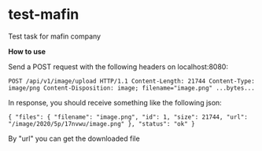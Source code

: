 # test-mafin
Test task for mafin company

**How to use**

Send a POST request with the following headers on localhost:8080:

`POST /api/v1/image/upload HTTP/1.1
Content-Length: 21744
Content-Type: image/png
Content-Disposition: image; filename="image.png"
...bytes...`

In response, you should receive something like the following json:

`{
     "files": {
         "filename": "image.png",
         "id": 1,
         "size": 21744,
         "url": "/image/2020/5p/17nvwu/image.png"
     },
     "status": "ok"
 }`
 
 By "url" you can get the downloaded file
